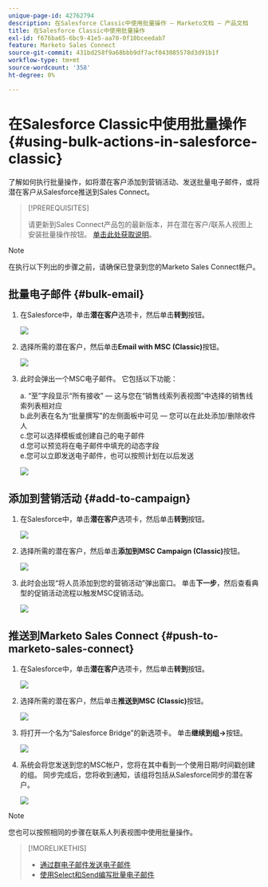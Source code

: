 ```yaml
---
unique-page-id: 42762794
description: 在Salesforce Classic中使用批量操作 — Marketo文档 — 产品文档
title: 在Salesforce Classic中使用批量操作
exl-id: f676ba65-6bc9-41e5-aa70-0f10bceedab7
feature: Marketo Sales Connect
source-git-commit: 431bd258f9a68bbb9df7acf043085578d3d91b1f
workflow-type: tm+mt
source-wordcount: '358'
ht-degree: 0%

---
```


# 在Salesforce Classic中使用批量操作 {#using-bulk-actions-in-salesforce-classic}

了解如何执行批量操作，如将潜在客户添加到营销活动、发送批量电子邮件，或将潜在客户从Salesforce推送到Sales Connect。

>[!PREREQUISITES]
>
>请更新到Sales Connect产品包的最新版本，并在潜在客户/联系人视图上安装批量操作按钮。 [单击此处获取说明](https://s3.amazonaws.com/tout-user-store/salesforce/assets/Marketo+Sales+Engage+For+Salesforce_+Installation+and+Success+Guide.pdf)。

>[!NOTE]
>
>在执行以下列出的步骤之前，请确保已登录到您的Marketo Sales Connect帐户。

## 批量电子邮件 {#bulk-email}

1. 在Salesforce中，单击&#x200B;**潜在客户**&#x200B;选项卡，然后单击&#x200B;**转到**&#x200B;按钮。

   ![](assets/one-5.png)

1. 选择所需的潜在客户，然后单击&#x200B;**Email with MSC (Classic)**&#x200B;按钮。

   ![](assets/two-5.png)

1. 此时会弹出一个MSC电子邮件。 它包括以下功能：

   a. “至”字段显示“所有接收” — 这与您在“销售线索列表视图”中选择的销售线索列表相对应\
   b.此列表在名为“批量撰写”的左侧面板中可见 — 您可以在此处添加/删除收件人\
   c.您可以选择模板或创建自己的电子邮件\
   d.您可以预览将在电子邮件中填充的动态字段\
   e.您可以立即发送电子邮件，也可以按照计划在以后发送

   ![](assets/three-4.png)

## 添加到营销活动 {#add-to-campaign}

1. 在Salesforce中，单击&#x200B;**潜在客户**&#x200B;选项卡，然后单击&#x200B;**转到**&#x200B;按钮。

   ![](assets/four-3.png)

1. 选择所需的潜在客户，然后单击&#x200B;**添加到MSC Campaign (Classic)**&#x200B;按钮。

   ![](assets/five-3.png)

1. 此时会出现“将人员添加到您的营销活动”弹出窗口。 单击&#x200B;**下一步**，然后查看典型的促销活动流程以触发MSC促销活动。

   ![](assets/six.png)

## 推送到Marketo Sales Connect {#push-to-marketo-sales-connect}

1. 在Salesforce中，单击&#x200B;**潜在客户**&#x200B;选项卡，然后单击&#x200B;**转到**&#x200B;按钮。

   ![](assets/seven-1.png)

1. 选择所需的潜在客户，然后单击&#x200B;**推送到MSC (Classic)**&#x200B;按钮。

   ![](assets/eight-1.png)

1. 将打开一个名为“Salesforce Bridge”的新选项卡。 单击&#x200B;**继续到组→**&#x200B;按钮。

   ![](assets/nine-1.png)

1. 系统会将您发送到您的MSC帐户，您将在其中看到一个使用日期/时间戳创建的组。 同步完成后，您将收到通知，该组将包括从Salesforce同步的潜在客户。

   ![](assets/ten.png)

>[!NOTE]
>
>您也可以按照相同的步骤在联系人列表视图中使用批量操作。

>[!MORELIKETHIS]
>
>* [通过群电子邮件发送电子邮件](/help/marketo/product-docs/marketo-sales-connect/email/using-the-compose-window/sending-emails-via-group-email.md)
>* [使用Select和Send编写批量电子邮件](/help/marketo/product-docs/marketo-sales-connect/email/using-the-compose-window/composing-bulk-emails-with-select-and-send.md#sending-emails)
